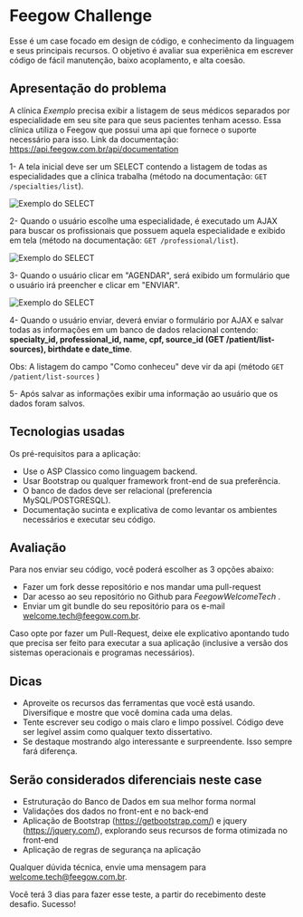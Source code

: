 # Feegow Challenge

Esse é um case focado em design de código, e conhecimento da linguagem e seus principais recursos. O objetivo é avaliar sua experiênica em escrever código de fácil manutenção, baixo acoplamento, e alta coesão.


## Apresentação do problema

A clínica _Exemplo_ precisa exibir a listagem de seus médicos separados por especialidade em seu site para que seus pacientes tenham acesso. Essa clínica utiliza o Feegow que possui uma api que fornece o suporte necessário para isso. 
Link da documentação: https://api.feegow.com.br/api/documentation 

  1- A tela inicial deve ser um SELECT contendo a listagem de todas as especialidades que a clínica trabalha (método na documentação: ``GET /specialties/list``). 
  
  ![Exemplo do SELECT](https://image.prntscr.com/image/krKCLaZGT1O3rf4h4ETLow.png)
  
  
  2- Quando o usuário escolhe uma especialidade, é executado um AJAX para buscar os profissionais que possuem aquela especialidade e exibido em tela (método na documentação: ``GET /professional/list``). 

  ![Exemplo do SELECT](https://image.prntscr.com/image/v4cm7l99TOuvcyhHuIgaJw.png)

  3- Quando o usuário clicar em "AGENDAR", será exibido um formulário que o usuário irá preencher e clicar em "ENVIAR".
  
  ![Exemplo do SELECT](https://image.prntscr.com/image/w34r0YIUQsmlJcq7DcaIQA.png)
  
  4- Quando o usuário enviar, deverá enviar o formulário por AJAX e salvar todas as informações em um banco de dados relacional contendo: **specialty_id, professional_id, name, cpf, source_id (GET /patient/list-sources), birthdate e date_time**.
      
  Obs: A listagem do campo "Como conheceu" deve vir da api (método ``GET /patient/list-sources`` )
  
  5- Após salvar as informações exibir uma informação ao usuário que os dados foram salvos.


## Tecnologias usadas

Os pré-requisitos para a aplicação:

- Use o ASP Classico como linguagem backend.
- Usar Bootstrap ou qualquer framework front-end de sua preferência.
- O banco de dados deve ser relacional (preferencia MySQL/POSTGRESQL).
- Documentação sucinta e explicativa de como levantar os ambientes necessários e executar seu código.

## Avaliação

Para nos enviar seu código, você poderá escolher as 3 opções abaixo:

- Fazer um fork desse repositório e nos mandar uma pull-request
- Dar acesso ao seu repositório no Github para _FeegowWelcomeTech_ .
- Enviar um git bundle do seu repositório para os e-mail welcome.tech@feegow.com.br.

Caso opte por fazer um Pull-Request, deixe ele explicativo apontando tudo que precisa ser feito para executar a sua aplicação (inclusive a versão dos sistemas operacionais e programas necessários). 

## Dicas

- Aproveite os recursos das ferramentas que você está usando. Diversifique e mostre que você domina cada uma delas.
- Tente escrever seu codigo o mais claro e limpo possível. Código deve ser legível assim como qualquer texto dissertativo.
- Se destaque mostrando algo interessante e surpreendente. Isso sempre fará diferença.

## Serão considerados diferenciais neste case

- Estruturação do Banco de Dados em sua melhor forma normal
- Validações dos dados no front-ent e no back-end
- Aplicação de Bootstrap (https://getbootstrap.com/) e jquery (https://jquery.com/), explorando seus recursos de forma otimizada no front-end
- Aplicação de regras de segurança na aplicação

Qualquer dúvida técnica, envie uma mensagem para welcome.tech@feegow.com.br.

Você terá 3 dias para fazer esse teste, a partir do recebimento deste desafio. Sucesso!
